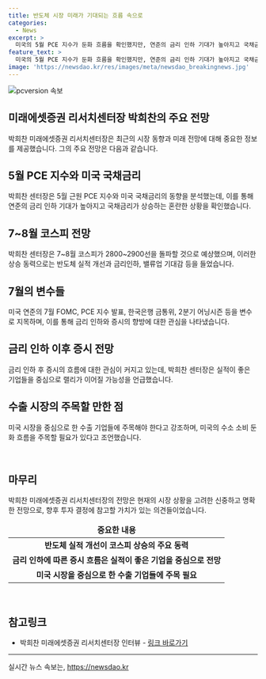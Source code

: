 ```yaml
---
title: 반도체 시장 미래가 기대되는 흐름 속으로
categories:
  - News
excerpt: >
  미국의 5월 PCE 지수가 둔화 흐름을 확인했지만, 연준의 금리 인하 기대가 높아지고 국채금리가 오히려 급등했다. 6월 고용보고서를 앞두고 관망세가 감지되며, 7~8월 코스피 상승을 예상하는 분석도 나왔다. 지난주 코스피가 2,800선을 돌파하고, 삼성전자의 2분기 잠정실적 발표를 기다리는 가운데 박희찬 미래에셋증권 리서치센터장의 투자전략이 주목받았다. 연준의 7월 FOMC와 금통위, 2분기 어닝시즌 등을 변수로 꼽았으며, 금리 인하에 따른 증시 흐름과 미국 수출 시장도 주목해야 한다는 조언이 이어졌다.
feature_text: >
  미국의 5월 PCE 지수가 둔화 흐름을 확인했지만, 연준의 금리 인하 기대가 높아지고 국채금리가 오히려 급등했다. 6월 고용보고서를 앞두고 관망세가 감지되며, 7~8월 코스피 상승을 예상하는 분석도 나왔다. 지난주 코스피가 2,800선을 돌파하고, 삼성전자의 2분기 잠정실적 발표를 기다리는 가운데 박희찬 미래에셋증권 리서치센터장의 투자전략이 주목받았다. 연준의 7월 FOMC와 금통위, 2분기 어닝시즌 등을 변수로 꼽았으며, 금리 인하에 따른 증시 흐름과 미국 수출 시장도 주목해야 한다는 조언이 이어졌다.
image: 'https://newsdao.kr/res/images/meta/newsdao_breakingnews.jpg'
---
```


<p><img src="https://newsdao.kr/res/images/meta/newsdao_breakingnews.jpg" alt="pcversion 속보" /></p>

<h2 data-ke-size="size26">미래에셋증권 리서치센터장 박희찬의 주요 전망</h2>

<p>박희찬 미래에셋증권 리서치센터장은 최근의 시장 동향과 미래 전망에 대해 중요한 정보를 제공했습니다. 그의 주요 전망은 다음과 같습니다.</p>

<h2 data-ke-size="size24">5월 PCE 지수와 미국 국채금리</h2>

<p data-ke-size="size16">
    박희찬 센터장은 5월 근원 PCE 지수와 미국 국채금리의 동향을 분석했는데, 이를 통해 연준의 금리 인하 기대가 높아지고 국채금리가 상승하는 혼란한 상황을 확인했습니다.
</p>

<h2 data-ke-size="size24">7~8월 코스피 전망</h2>

<p data-ke-size="size16">
    박희찬 센터장은 7~8월 코스피가 2800~2900선을 돌파할 것으로 예상했으며, 이러한 상승 동력으로는 반도체 실적 개선과 금리인하, 밸류업 기대감 등을 들었습니다.
</p>

<h2 data-ke-size="size24">7월의 변수들</h2>

<p data-ke-size="size16">
    미국 연준의 7월 FOMC, PCE 지수 발표, 한국은행 금통위, 2분기 어닝시즌 등을 변수로 지목하며, 이를 통해 금리 인하와 증시의 향방에 대한 관심을 나타냈습니다.
</p>

<h2 data-ke-size="size24">금리 인하 이후 증시 전망</h2>

<p data-ke-size="size16">
    금리 인하 후 증시의 흐름에 대한 관심이 커지고 있는데, 박희찬 센터장은 실적이 좋은 기업들을 중심으로 랠리가 이어질 가능성을 언급했습니다.
</p>

<h2 data-ke-size="size24">수출 시장의 주목할 만한 점</h2>

<p data-ke-size="size16">
    미국 시장을 중심으로 한 수출 기업들에 주목해야 한다고 강조하며, 미국의 수소 소비 둔화 흐름을 주목할 필요가 있다고 조언했습니다.
</p>

<p data-ke-size="size16">&nbsp;</p>

<h2 data-ke-size="size26">마무리</h2>

<p data-ke-size="size16">
    박희찬 미래에셋증권 리서치센터장의 전망은 현재의 시장 상황을 고려한 신중하고 명확한 전망으로, 향후 투자 결정에 참고할 가치가 있는 의견들이었습니다.
</p>

<table>
    <thead>
        <tr>
            <td style="text-align: center; height: 17px;"><b>중요한 내용</b></td>
        </tr>
    </thead>
    <tbody>
        <tr>
            <td style="text-align: center; height: 17px;"><b>반도체 실적 개선이 코스피 상승의 주요 동력</b></td>
        </tr>
        <tr>
            <td style="text-align: center; height: 17px;"><b>금리 인하에 따른 증시 흐름은 실적이 좋은 기업을 중심으로 전망</b></td>
        </tr>
        <tr>
            <td style="text-align: center; height: 17px;"><b>미국 시장을 중심으로 한 수출 기업들에 주목 필요</b></td>
        </tr>
    </tbody>
</table>

<p data-ke-size="size16">&nbsp;</p>

<h2 data-ke-size="size26">참고링크</h2>

<ul>
    <li>박희찬 미래에셋증권 리서치센터장 인터뷰 - <a href="https://www.link.com">링크 바로가기</a></li>
</ul>

<hr>
실시간 뉴스 속보는, <a href="https://newsdao.kr" rel="dofollow">https://newsdao.kr</a>


